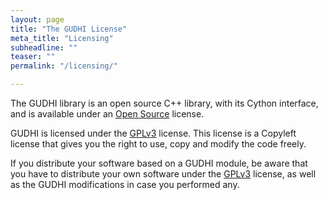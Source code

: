 ```yaml
---
layout: page
title: "The GUDHI License"
meta_title: "Licensing"
subheadline: ""
teaser: ""
permalink: "/licensing/"

---
```


The GUDHI library is an open source C++ library, with its Cython interface, and is available under an [Open Source][1] license.

GUDHI is licensed under the [GPLv3][2] license. This license is a Copyleft license that gives you the right to use, copy and modify the code freely.

If you distribute your software based on a GUDHI module, be aware that you have to distribute your own software under the [GPLv3][2] license, as well as the GUDHI modifications in case you performed any.

 [1]: https://opensource.org/
 [2]: http://www.gnu.org/copyleft/gpl.html



